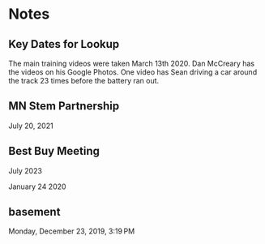# Notes

## Key Dates for Lookup

The main training videos were taken March 13th 2020.  Dan McCreary has the videos on his Google Photos.  One video has Sean driving a car around the track 23 times before the battery ran out.

## MN Stem Partnership
July 20, 2021

## Best Buy Meeting
July 2023

January 24 2020

## basement
Monday, December 23, 2019, 3:19 PM
